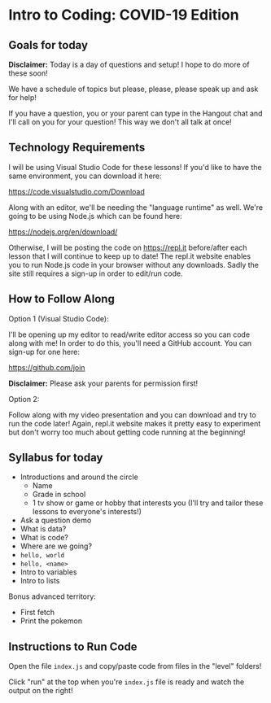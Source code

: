 # Intro to Coding: COVID-19 Edition

## Goals for today

**Disclaimer:** Today is a day of questions and setup! I hope to do more of these soon!

We have a schedule of topics but please, please, please speak up and ask for help!

If you have a question, you or your parent can type in the Hangout chat and I'll call on you for your question! This way we don't all talk at once!

## Technology Requirements

I will be using Visual Studio Code for these lessons! If you'd like to have the same environment, you can download it here:

https://code.visualstudio.com/Download

Along with an editor, we'll be needing the "language runtime" as well. We're going to be using Node.js which can be found here:

https://nodejs.org/en/download/

Otherwise, I will be posting the code on https://repl.it before/after each lesson that I will continue to keep up to date! The repl.it website enables you to run Node.js code in your browser without any downloads. Sadly the site still requires a sign-up in order to edit/run code.

## How to Follow Along

Option 1 (Visual Studio Code):

I'll be opening up my editor to read/write editor access so you can code along with me! In order to do this, you'll need a GitHub account. You can sign-up for one here:

https://github.com/join

**Disclaimer:** Please ask your parents for permission first!

Option 2:

Follow along with my video presentation and you can download and try to run the code later! Again, repl.it website makes it pretty easy to experiment but don't worry too much about getting code running at the beginning!

## Syllabus for today

- Introductions and around the circle
  - Name
  - Grade in school
  - 1 tv show or game or hobby that interests you (I'll try and tailor these lessons to everyone's interests!)
- Ask a question demo
- What is data?
- What is code?
- Where are we going?
- `hello, world`
- `hello, <name>`
- Intro to variables
- Intro to lists

Bonus advanced territory:
- First fetch
- Print the pokemon

## Instructions to Run Code

Open the file `index.js` and copy/paste code from files in the "level" folders!

Click "run" at the top when you're `index.js` file is ready and watch the output on the right!
